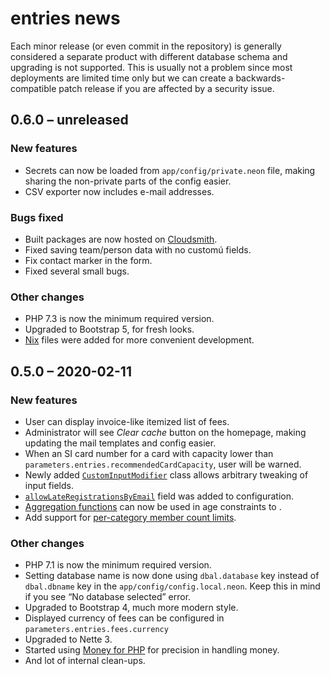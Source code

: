 # entries news

Each minor release (or even commit in the repository) is generally considered a separate product with different database schema and upgrading is not supported. This is usually not a problem since most deployments are limited time only but we can create a backwards-compatible patch release if you are affected by a security issue.

## 0.6.0 – unreleased
### New features
* Secrets can now be loaded from `app/config/private.neon` file, making sharing the non-private parts of the config easier.
* CSV exporter now includes e-mail addresses.

### Bugs fixed
* Built packages are now hosted on [Cloudsmith](https://cloudsmith.io/~entries-for-rogaining/repos/entries/packages/?q=version%3Alatest).
* Fixed saving team/person data with no customú fields.
* Fix contact marker in the form.
* Fixed several small bugs.

### Other changes
* PHP 7.3 is now the minimum required version.
* Upgraded to Bootstrap 5, for fresh looks.
* [Nix](https://nixos.org) files were added for more convenient development.

## 0.5.0 – 2020-02-11
### New features
* User can display invoice-like itemized list of fees.
* Administrator will see *Clear cache* button on the homepage, making updating the mail templates and config easier.
* When an SI card number for a card with capacity lower than `parameters.entries.recommendedCardCapacity`, user will be warned.
* Newly added [`CustomInputModifier`](https://github.com/jtojnar/entries/commit/77cfe2b488cf96b95954ec143d09d6cea41cf4f0) class allows arbitrary tweaking of input fields.
* [`allowLateRegistrationsByEmail`](https://github.com/jtojnar/entries/commit/6651583943ba9989e82ef7feac10033f037d4632) field was added to configuration.
* [Aggregation functions](https://github.com/jtojnar/entries/commit/263266b7b7be22bdfc3c4673402b53676c3cd24e) can now be used in age constraints to .
*  Add support for [per-category member count limits](https://github.com/jtojnar/entries/commit/e9d743c727c17f2f773335efab5ba3dced468721).

### Other changes
* PHP 7.1 is now the minimum required version.
* Setting database name is now done using `dbal.database` key instead of `dbal.dbname` key in the `app/config/config.local.neon`. Keep this in mind if you see “No database selected” error.
* Upgraded to Bootstrap 4, much more modern style.
* Displayed currency of fees can be configured in `parameters.entries.fees.currency`
* Upgraded to Nette 3.
* Started using [Money for PHP](https://moneyphp.org/) for precision in handling money.
* And lot of internal clean-ups.

